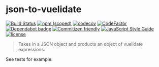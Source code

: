# json-to-vuelidate

[![Build Status](https://travis-ci.com/wmfs/json-to-vuelidate.svg?branch=master)](https://travis-ci.com/wmfs/json-to-vuelidate)
[![npm (scoped)](https://img.shields.io/npm/v/@wmfs/json-to-vuelidate.svg)](https://www.npmjs.com/package/@wmfs/json-to-vuelidate) 
[![codecov](https://codecov.io/gh/wmfs/json-to-vuelidate/branch/master/graph/badge.svg)](https://codecov.io/gh/wmfs/json-to-vuelidate) 
[![CodeFactor](https://www.codefactor.io/repository/github/wmfs/json-to-vuelidate/badge)](https://www.codefactor.io/repository/github/wmfs/json-to-vuelidate) 
[![Dependabot badge](https://img.shields.io/badge/Dependabot-active-brightgreen.svg)](https://dependabot.com/) 
[![Commitizen friendly](https://img.shields.io/badge/commitizen-friendly-brightgreen.svg)](http://commitizen.github.io/cz-cli/) 
[![JavaScript Style Guide](https://img.shields.io/badge/code_style-standard-brightgreen.svg)](https://standardjs.com) 
[![license](https://img.shields.io/github/license/mashape/apistatus.svg)](https://github.com/wmfs/tymly/blob/master/packages/concrete-paths/LICENSE)

> Takes in a JSON object and products an object of vuelidate expressions.

See tests for example.
